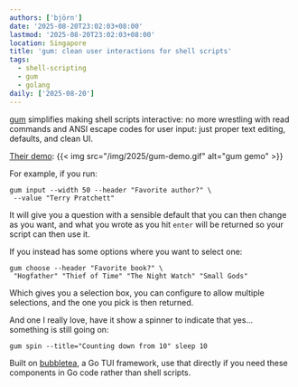 ```yaml
---
authors: ['björn']
date: '2025-08-20T23:02:03+08:00'
lastmod: '2025-08-20T23:02:03+08:00'
location: Singapore
title: 'gum: clean user interactions for shell scripts'
tags:
  - shell-scripting
  - gum
  - golang
daily: ['2025-08-20']
---
```

[gum](https://github.com/charmbracelet/gum) simplifies making shell scripts interactive: no more wrestling with read commands and ANSI escape codes for user input: just proper text editing, defaults, and clean UI.

[Their demo](https://github.com/charmbracelet/gum/blob/9ab722ca4fe1e248283091626bd9fe5ecea65e1b/examples/demo.sh): {{< img src="/img/2025/gum-demo.gif" alt="gum gemo" >}}

<!--more-->

For example, if you run:

```shell
gum input --width 50 --header "Favorite author?" \
 --value "Terry Pratchett"
```

It will give you a question with a sensible default that you can then change as you want, and what you wrote as you hit `enter` will be returned so your script can then use it.

If you instead has some options where you want to select one:

```shell
gum choose --header "Favorite book?" \
 "Hogfather" "Thief of Time" "The Night Watch" "Small Gods"
```

Which gives you a selection box, you can configure to allow multiple selections, and the one you pick is then returned.

And one I really love, have it show a spinner to indicate that yes… something is still going on:

```shell
gum spin --title="Counting down from 10" sleep 10
```

Built on [bubbletea](https://github.com/charmbracelet/bubbletea), a Go TUI framework, use that directly if you need these components in Go code rather than shell scripts.
